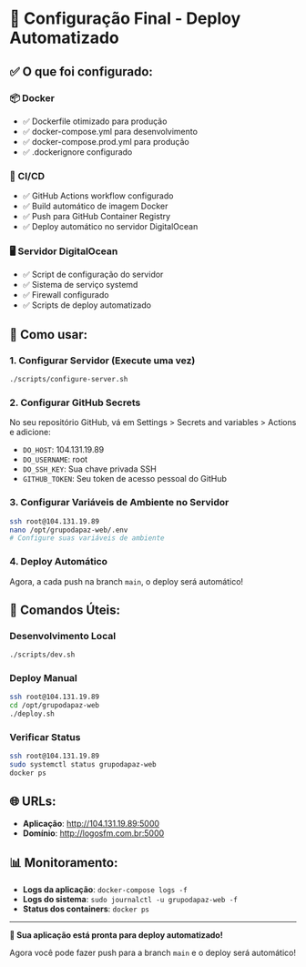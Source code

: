 # 🎯 Configuração Final - Deploy Automatizado

## ✅ O que foi configurado:

### 📦 Docker
- ✅ Dockerfile otimizado para produção
- ✅ docker-compose.yml para desenvolvimento
- ✅ docker-compose.prod.yml para produção
- ✅ .dockerignore configurado

### 🔄 CI/CD
- ✅ GitHub Actions workflow configurado
- ✅ Build automático de imagem Docker
- ✅ Push para GitHub Container Registry
- ✅ Deploy automático no servidor DigitalOcean

### 🖥️ Servidor DigitalOcean
- ✅ Script de configuração do servidor
- ✅ Sistema de serviço systemd
- ✅ Firewall configurado
- ✅ Scripts de deploy automatizado

## 🚀 Como usar:

### 1. Configurar Servidor (Execute uma vez)
```bash
./scripts/configure-server.sh
```

### 2. Configurar GitHub Secrets
No seu repositório GitHub, vá em Settings > Secrets and variables > Actions e adicione:

- `DO_HOST`: 104.131.19.89
- `DO_USERNAME`: root
- `DO_SSH_KEY`: Sua chave privada SSH
- `GITHUB_TOKEN`: Seu token de acesso pessoal do GitHub

### 3. Configurar Variáveis de Ambiente no Servidor
```bash
ssh root@104.131.19.89
nano /opt/grupodapaz-web/.env
# Configure suas variáveis de ambiente
```

### 4. Deploy Automático
Agora, a cada push na branch `main`, o deploy será automático!

## 🔧 Comandos Úteis:

### Desenvolvimento Local
```bash
./scripts/dev.sh
```

### Deploy Manual
```bash
ssh root@104.131.19.89
cd /opt/grupodapaz-web
./deploy.sh
```

### Verificar Status
```bash
ssh root@104.131.19.89
sudo systemctl status grupodapaz-web
docker ps
```

## 🌐 URLs:
- **Aplicação**: http://104.131.19.89:5000
- **Domínio**: http://logosfm.com.br:5000

## 📊 Monitoramento:
- **Logs da aplicação**: `docker-compose logs -f`
- **Logs do sistema**: `sudo journalctl -u grupodapaz-web -f`
- **Status dos containers**: `docker ps`

---

**🎉 Sua aplicação está pronta para deploy automatizado!**

Agora você pode fazer push para a branch `main` e o deploy será automático!
